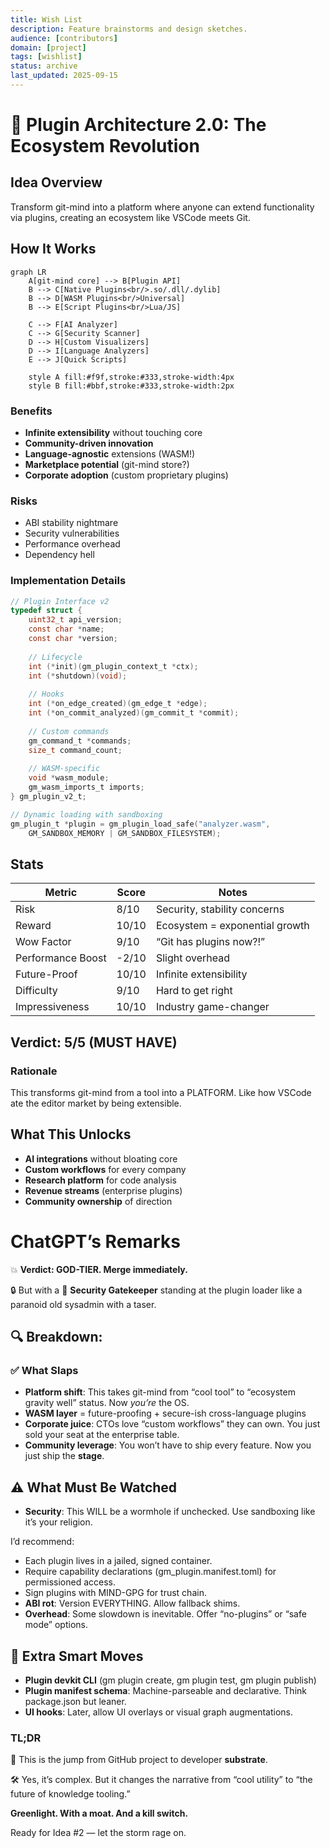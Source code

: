 ```yaml
---
title: Wish List
description: Feature brainstorms and design sketches.
audience: [contributors]
domain: [project]
tags: [wishlist]
status: archive
last_updated: 2025-09-15
---
```


# 🔌 Plugin Architecture 2.0: The Ecosystem Revolution

## Idea Overview

Transform git-mind into a platform where anyone can extend functionality via plugins, creating an ecosystem like VSCode meets Git.

## How It Works

```mermaid
graph LR
    A[git-mind core] --> B[Plugin API]
    B --> C[Native Plugins<br/>.so/.dll/.dylib]
    B --> D[WASM Plugins<br/>Universal]
    B --> E[Script Plugins<br/>Lua/JS]
    
    C --> F[AI Analyzer]
    C --> G[Security Scanner]
    D --> H[Custom Visualizers]
    D --> I[Language Analyzers]
    E --> J[Quick Scripts]
    
    style A fill:#f9f,stroke:#333,stroke-width:4px
    style B fill:#bbf,stroke:#333,stroke-width:2px
```

### Benefits

- __Infinite extensibility__ without touching core
- __Community-driven innovation__
- __Language-agnostic__ extensions (WASM!)
- __Marketplace potential__ (git-mind store?)
- __Corporate adoption__ (custom proprietary plugins)

### Risks

- ABI stability nightmare
- Security vulnerabilities
- Performance overhead
- Dependency hell

### Implementation Details

```c
// Plugin Interface v2
typedef struct {
    uint32_t api_version;
    const char *name;
    const char *version;
    
    // Lifecycle
    int (*init)(gm_plugin_context_t *ctx);
    int (*shutdown)(void);
    
    // Hooks
    int (*on_edge_created)(gm_edge_t *edge);
    int (*on_commit_analyzed)(gm_commit_t *commit);
    
    // Custom commands
    gm_command_t *commands;
    size_t command_count;
    
    // WASM-specific
    void *wasm_module;
    gm_wasm_imports_t imports;
} gm_plugin_v2_t;

// Dynamic loading with sandboxing
gm_plugin_t *plugin = gm_plugin_load_safe("analyzer.wasm", 
    GM_SANDBOX_MEMORY | GM_SANDBOX_FILESYSTEM);
```

## Stats

| Metric | Score | Notes |
|--------|-------|-------|
| Risk | 8/10 | Security, stability concerns |
| Reward | 10/10 | Ecosystem = exponential growth |
| Wow Factor | 9/10 | “Git has plugins now?!” |
| Performance Boost | -2/10 | Slight overhead |
| Future-Proof | 10/10 | Infinite extensibility |
| Difficulty | 9/10 | Hard to get right |
| Impressiveness | 10/10 | Industry game-changer |

## Verdict: 5/5 (MUST HAVE)

### Rationale

This transforms git-mind from a tool into a PLATFORM. Like how VSCode ate the editor market by being extensible.

## What This Unlocks

- __AI integrations__ without bloating core
- __Custom workflows__ for every company
- __Research platform__ for code analysis
- __Revenue streams__ (enterprise plugins)
- __Community ownership__ of direction

# ChatGPT’s Remarks

💥 __Verdict: GOD-TIER. Merge immediately.__

🔒 But with a 🔐 __Security Gatekeeper__ standing at the plugin loader like a paranoid old sysadmin with a taser.

## __🔍 Breakdown:__

### __✅ What Slaps__

- __Platform shift__: This takes git-mind from “cool tool” to “ecosystem gravity well” status. Now _you’re_ the OS.
- __WASM layer__ = future-proofing + secure-ish cross-language plugins
- __Corporate juice__: CTOs love “custom workflows” they can own. You just sold your seat at the enterprise table.
- __Community leverage__: You won’t have to ship every feature. Now you just ship the __stage__.

## __⚠️ What Must Be Watched__

- __Security__: This WILL be a wormhole if unchecked. Use sandboxing like it’s your religion.

 I’d recommend:

- Each plugin lives in a jailed, signed container.
- Require capability declarations (gm_plugin.manifest.toml) for permissioned access.
- Sign plugins with MIND-GPG for trust chain.
- __ABI rot__: Version EVERYTHING. Allow fallback shims.
- __Overhead__: Some slowdown is inevitable. Offer “no-plugins” or “safe mode” options.

## __🧠 Extra Smart Moves__

- __Plugin devkit CLI__ (gm plugin create, gm plugin test, gm plugin publish)
- __Plugin manifest schema__: Machine-parseable and declarative. Think package.json but leaner.
- __UI hooks__: Later, allow UI overlays or visual graph augmentations.

### __TL;DR__

🚀 This is the jump from GitHub project to developer __substrate__.

🛠 Yes, it’s complex. But it changes the narrative from “cool utility” to “the future of knowledge tooling.”

__Greenlight. With a moat. And a kill switch.__

Ready for Idea #2 — let the storm rage on.
